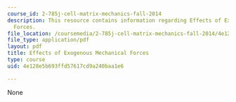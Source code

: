 ```yaml
---
course_id: 2-785j-cell-matrix-mechanics-fall-2014
description: This resource contains information regarding Effects of Exogenous Mechanical
  Forces.
file_location: /coursemedia/2-785j-cell-matrix-mechanics-fall-2014/4e128e5b693ffd57617cd9a240baa1e6_MIT2_785JF14_Chapter_6.pdf
file_type: application/pdf
layout: pdf
title: Effects of Exogenous Mechanical Forces
type: course
uid: 4e128e5b693ffd57617cd9a240baa1e6

---
```

None